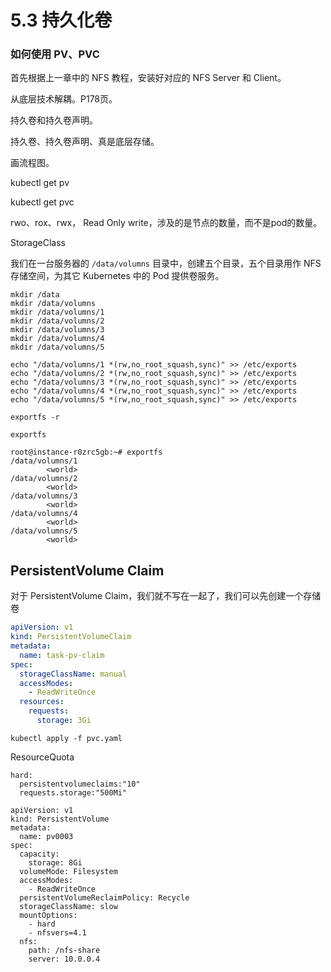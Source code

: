 # 5.3 持久化卷

### 如何使用 PV、PVC

首先根据上一章中的 NFS 教程，安装好对应的 NFS Server 和 Client。

从底层技术解耦。P178页。

持久卷和持久卷声明。

持久卷、持久卷声明、真是底层存储。

画流程图。

kubectl get pv

kubectl get pvc



rwo、rox、rwx， Read Only write，涉及的是节点的数量，而不是pod的数量。



StorageClass



我们在一台服务器的 `/data/volumns` 目录中，创建五个目录，五个目录用作 NFS 存储空间，为其它 Kubernetes 中的 Pod 提供卷服务。

```
mkdir /data
mkdir /data/volumns
mkdir /data/volumns/1
mkdir /data/volumns/2
mkdir /data/volumns/3
mkdir /data/volumns/4
mkdir /data/volumns/5
```

```
echo "/data/volumns/1 *(rw,no_root_squash,sync)" >> /etc/exports
echo "/data/volumns/2 *(rw,no_root_squash,sync)" >> /etc/exports
echo "/data/volumns/3 *(rw,no_root_squash,sync)" >> /etc/exports
echo "/data/volumns/4 *(rw,no_root_squash,sync)" >> /etc/exports
echo "/data/volumns/5 *(rw,no_root_squash,sync)" >> /etc/exports
```

```
exportfs -r
```

```
exportfs
```

```
root@instance-r0zrc5gb:~# exportfs
/data/volumns/1
        <world>
/data/volumns/2
        <world>
/data/volumns/3
        <world>
/data/volumns/4
        <world>
/data/volumns/5
        <world>
```

## PersistentVolume Claim

对于 PersistentVolume Claim，我们就不写在一起了，我们可以先创建一个存储卷

```yaml
apiVersion: v1
kind: PersistentVolumeClaim
metadata:
  name: task-pv-claim
spec:
  storageClassName: manual
  accessModes:
    - ReadWriteOnce
  resources:
    requests:
      storage: 3Gi
```

```
kubectl apply -f pvc.yaml
```

ResourceQuota

```
hard:
  persistentvolumeclaims:"10"
  requests.storage:"500Mi"
```



```
apiVersion: v1
kind: PersistentVolume
metadata:
  name: pv0003
spec:
  capacity:
    storage: 8Gi
  volumeMode: Filesystem
  accessModes:
    - ReadWriteOnce
  persistentVolumeReclaimPolicy: Recycle
  storageClassName: slow
  mountOptions:
    - hard
    - nfsvers=4.1
  nfs:
    path: /nfs-share
    server: 10.0.0.4
```


